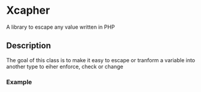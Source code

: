 # Xcapher

A library to escape any value written in PHP

## Description

The goal of this class is to make it easy to escape or tranform a variable into another type to eiher enforce, check or change

### Example
